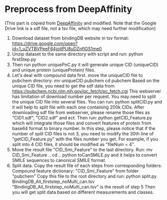 # Preprocess from DeepAffinity

(This part is copied from [DeepAffinity](https://github.com/Shen-Lab/DeepAffinity/tree/master/data/script/split_data_script) and modified. Note that the Google Drive link is a sdf file, not a tsv file, which may need further modification)

1. Download dataset from bindingDB website in tsv format:
   https://drive.google.com/open?id=1_uZVTBVPeeF64joitPU8uDZnfIGS1me0
2. Unzip dataset to the same directory with script and run:
  python firstStep.py
3. Then run 
  python uniquePnC.py
  it will generate unique CID (uniqueCID) and unique protein (uniqueProtein) files.
4. Let's deal with compound data first. 
   move the uniqueCID file to pubchem directory:
   mv uniqueCID pubchem
   cd pubchem
   Based on the unique CID file, you need to get the sdf data from https://pubchem.ncbi.nlm.nih.gov/pc_fetch/pc_fetch.cgi
   This webserver has limitation of download number per request. You may need to split the unique CID file into several files.
   You can run:
   python splitCID.py 
   and it will help to split file with each one containing 200k CIDs.
   After downloading sdf file from webserver, please rename those files as "CID1.sdf", "CID2.sdf" and ect. Then run:
   python getCID_Feature.py
   which will integrate those files and convert features of protein from base64 format to binary number. In this step, please notice that if the number of split CID files is not 3, you need to modify the 30th line of "getCID_Feature.py" with the files number you get. For example, if you split into 4 CID files, it should be modified as "fileNum = 4".
5. Move the result file "CID_Smi_Feature" to the last directory. Run:
  mv CID_Smi_Feature ..
  cd ..
  python toCanSMILE.py
  and it helps to convert SMILE sequences to canonical SMILE format.
6. Split data. Copy the result file of each steps from corresponding folders:
  Compound feature dictionary: "CID_Smi_Feature" from folder "pubchem"
  Copy this file to the root directory and run:
  python split.py BindingDB_All_firststep_noMulti_can.tsv
  "BindingDB_All_firststep_noMulti_can.tsv" is the result of step 5
  Then you will get split data based on different measurements and classes.

